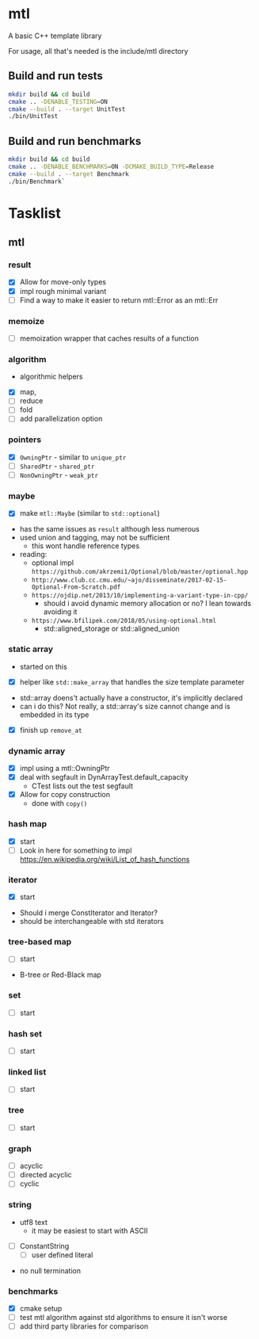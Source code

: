 # mtl
A basic C++ template library

For usage, all that's needed is the include/mtl directory

## Build and run tests
```bash
mkdir build && cd build
cmake .. -DENABLE_TESTING=ON
cmake --build . --target UnitTest
./bin/UnitTest
```

## Build and run benchmarks
```bash
mkdir build && cd build
cmake .. -DENABLE_BENCHMARKS=ON -DCMAKE_BUILD_TYPE=Release
cmake --build . --target Benchmark
./bin/Benchmark`
```


# Tasklist

## mtl
### result
- [x] Allow for move-only types
- [x] impl rough minimal variant
- [ ] Find a way to make it easier to return mtl::Error as an mtl::Err

### memoize
- [ ] memoization wrapper that caches results of a function

### algorithm
- algorithmic helpers
- [x] map,
- [ ] reduce
- [ ] fold
- [ ] add parallelization option

### pointers
- [x] `OwningPtr` - similar to `unique_ptr`
- [ ] `SharedPtr` - `shared_ptr`
- [ ] `NonOwningPtr` - `weak_ptr`

### maybe
- [x] make `mtl::Maybe` (similar to `std::optional`) 
- has the same issues as `result` although less numerous
- used union and tagging, may not be sufficient
    - this wont handle reference types
- reading:
    - optional impl `https://github.com/akrzemi1/Optional/blob/master/optional.hpp`
    - `http://www.club.cc.cmu.edu/~ajo/disseminate/2017-02-15-Optional-From-Scratch.pdf`
    - `https://ojdip.net/2013/10/implementing-a-variant-type-in-cpp/`
        - should i avoid dynamic memory allocation or no? I lean towards avoiding it
    - `https://www.bfilipek.com/2018/05/using-optional.html`
        - std::aligned_storage or std::aligned_union

### static array
- started on this
- [x] helper like `std::make_array` that handles the size template parameter
- std::array doens't actually have a constructor, it's implicitly declared
- can i do this? Not really, a std::array's size cannot change and is embedded in its type
- [x] finish up `remove_at`

### dynamic array
- [x] impl using a mtl::OwningPtr
- [x] deal with segfault in DynArrayTest.default_capacity
    - CTest lists out the test segfault
- [x] Allow for copy construction
    - done with `copy()`

### hash map
- [x] start
- [ ] Look in here for something to impl https://en.wikipedia.org/wiki/List_of_hash_functions 

### iterator
- [x] start
- Should i merge ConstIterator and Iterator?
- should be interchangeable with std iterators

### tree-based map
- [ ] start
- B-tree or Red-Black map

### set
- [ ] start

### hash set
- [ ] start

### linked list
- [ ] start

### tree
- [ ] start

### graph
- [ ] acyclic
- [ ] directed acyclic
- [ ] cyclic

### string
- utf8 text
    - it may be easiest to start with ASCII
- [ ] ConstantString
    - [ ] user defined literal
- no null termination

### benchmarks
- [x] cmake setup
- [ ] test mtl algorithm against std algorithms to ensure it isn't worse
- [ ] add third party libraries for comparison
